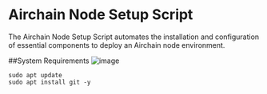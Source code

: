 # Airchain Node Setup Script
The Airchain Node Setup Script automates the installation and configuration of essential components to deploy an Airchain node environment.

##System Requirements
![image](https://github.com/ZenCryptoMind/AirchainScript/assets/173910157/ce142925-2db7-4521-988b-29e3eb4342f0)



```
sudo apt update
sudo apt install git -y
```
